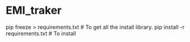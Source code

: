 # EMI_traker
pip freeze > requirements.txt # To get all the install library.
pip install -r requirements.txt # To install 
